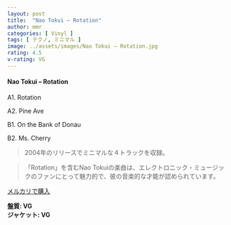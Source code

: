 ```yaml
---
layout: post
title:  "Nao Tokui – Rotation"
author: mmr
categories: [ Vinyl ]
tags: [ テクノ, ミニマル ]
image: ../assets/images/Nao Tokui – Rotation.jpg
rating: 4.5
v-rating: VG
---
```


#### Nao Tokui – Rotation


A1. Rotation


A2. Pine Ave


B1. On the Bank of Donau


B2. Ms. Cherry


> 2004年のリリースでミニマルな４トラックを収録。

> 「Rotation」を含むNao Tokuiの楽曲は、エレクトロニック・ミュージックのファンにとって魅力的で、彼の音楽的な才能が認められています。


[メルカリで購入](https://jp.mercari.com/item/m61748434887)


<div class="mt-4 mb-4 d-flex align-items-center">
<strong class="mr-1">盤質: VG</strong>
</div>
<div class="mt-4 mb-4 d-flex align-items-center">
<strong class="mr-1">ジャケット: VG</strong>
</div>